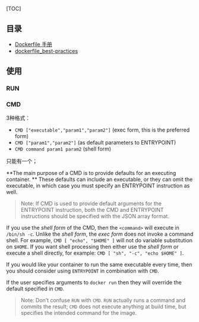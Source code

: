 [TOC]

## 目录

- [Dockerfile 手册](https://docs.docker.com/engine/reference/builder/)
- [dockerfile_best-practices](https://docs.docker.com/engine/userguide/eng-image/dockerfile_best-practices/)


## 使用

### RUN

### CMD

3种格式：
- `CMD ["executable","param1","param2"]` (exec form, this is the preferred form)
- `CMD ["param1","param2"]` (as default parameters to ENTRYPOINT)
- `CMD command param1 param2` (shell form)


只能有一个；

**The main purpose of a CMD is to provide defaults for an executing container. **
These defaults can include an executable, or they can omit the executable, in which case you must specify an ENTRYPOINT instruction as well.


> Note: If CMD is used to provide default arguments for the ENTRYPOINT instruction, both the CMD and ENTRYPOINT instructions should be specified with the JSON array format.


If you use the *shell form* of the CMD, then the `<command>` will execute in `/bin/sh -c`.
Unlike the *shell form*, the *exec form* does not invoke a command shell. 
For example, `CMD [ "echo", "$HOME" ]` will not do variable substitution on `$HOME`. If you want shell processing then either use the *shell form* or execute a shell directly, for example: `CMD [ "sh", "-c", "echo $HOME" ]`. 


If you would like your container to run the same executable every time, then you should consider using `ENTRYPOINT` in combination with `CMD`. 


If the user specifies arguments to `docker run` then they will override the default specified in `CMD`.


> Note: Don’t confuse `RUN` with `CMD`. `RUN` actually runs a command and commits the result; `CMD` does not execute anything at build time, but specifies the intended command for the image.